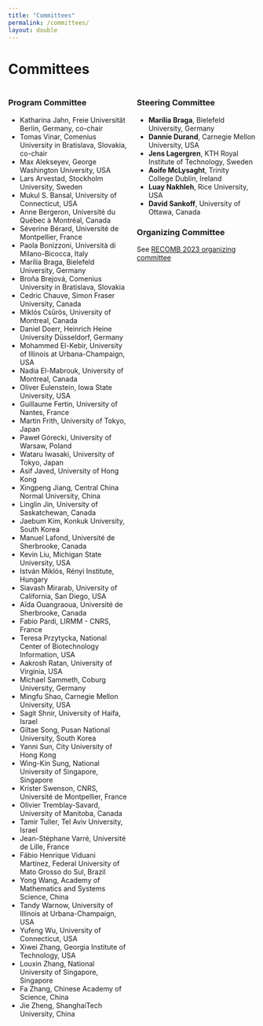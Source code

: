 ```yaml
---
title: "Committees"
permalink: /committees/
layout: double
---
```


# Committees

<div style="display: flex; flex-direction: row; justify-content: space-between;">

<div style="width: 48%;">

### Program Committee

- Katharina Jahn, Freie Universität Berlin, Germany, co-chair
- Tomas Vinar, Comenius University in Bratislava, Slovakia, co-chair
- Max Alekseyev, George Washington University, USA
- Lars Arvestad, Stockholm University, Sweden
- Mukul S. Bansal, University of Connecticut, USA
- Anne Bergeron, Université du Québec à Montréal, Canada
- Séverine Bérard, Université de Montpellier, France
- Paola Bonizzoni, Università di Milano-Bicocca, Italy
- Marília Braga, Bielefeld University, Germany
- Broňa Brejová, Comenius University in Bratislava, Slovakia
- Cedric Chauve, Simon Fraser University, Canada
- Miklós Csűrös, University of Montreal, Canada
- Daniel Doerr, Heinrich Heine University Düsseldorf, Germany
- Mohammed El-Kebir, University of Illinois at Urbana-Champaign, USA
- Nadia El-Mabrouk, University of Montreal, Canada
- Oliver Eulenstein, Iowa State University, USA
- Guillaume Fertin, University of Nantes, France
- Martin Frith, University of Tokyo, Japan
- Paweł Górecki, University of Warsaw, Poland
- Wataru Iwasaki, University of Tokyo, Japan
- Asif Javed, University of Hong Kong
- Xingpeng Jiang, Central China Normal University, China
- Linglin Jin, University of Saskatchewan, Canada
- Jaebum Kim, Konkuk University, South Korea
- Manuel Lafond, Université de Sherbrooke, Canada
- Kevin Liu, Michigan State University, USA
- István Miklós, Rényi Institute, Hungary
- Siavash Mirarab, University of California, San Diego, USA
- Aïda Ouangraoua, Université de Sherbrooke, Canada
- Fabio Pardi, LIRMM - CNRS, France
- Teresa Przytycka, National Center of Biotechnology Information, USA
- Aakrosh Ratan, University of Virginia, USA
- Michael Sammeth, Coburg University, Germany
- Mingfu Shao, Carnegie Mellon University, USA
- Sagit Shnir, University of Haifa, Israel
- Giltae Song, Pusan National University, South Korea
- Yanni Sun, City University of Hong Kong
- Wing-Kin Sung, National University of Singapore, Singapore
- Krister Swenson, CNRS, Université de Montpellier, France
- Olivier Tremblay-Savard, University of Manitoba, Canada
- Tamir Tuller, Tel Aviv University, Israel
- Jean-Stéphane Varré, Université de Lille, France
- Fábio Henrique Viduani Martínez, Federal University of Mato Grosso do Sul, Brazil
- Yong Wang, Academy of Mathematics and Systems Science, China
- Tandy Warnow, University of Illinois at Urbana-Champaign, USA
- Yufeng Wu, University of Connecticut, USA
- Xiwei Zhang, Georgia Institute of Technology, USA
- Louxin Zhang, National University of Singapore, Singapore
- Fa Zhang, Chinese Academy of Science, China
- Jie Zheng, ShanghaiTech University, China

</div>

<div style="width: 48%;">

### Steering Committee

- **Marília Braga**, Bielefeld University, Germany
- **Dannie Durand**, Carnegie Mellon University, USA
- **Jens Lagergren**, KTH Royal Institute of Technology, Sweden
- **Aoife McLysaght**, Trinity College Dublin, Ireland
- **Luay Nakhleh**, Rice University, USA
- **David Sankoff**, University of Ottawa, Canada

### Organizing Committee

See [RECOMB 2023 organizing committee](https://example.com)

</div>

</div>
